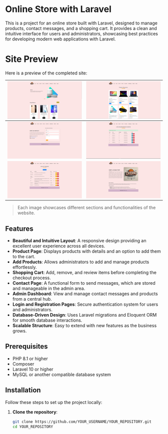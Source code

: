 # Online Store with Laravel

This is a project for an online store built with Laravel, designed to manage products, contact messages, and a shopping cart. It provides a clean and intuitive interface for users and administrators, showcasing best practices for developing modern web applications with Laravel.
# Site Preview

Here is a preview of the completed site:

| ![Image 1](https://github.com/franww/technology-store/blob/main/public/images/sitepronto/img1.PNG) | ![Image 2](https://github.com/franww/technology-store/blob/main/public/images/sitepronto/img2.PNG) |
|-----------------------------------------------|-----------------------------------------------|
| ![Image 3](https://github.com/franww/technology-store/blob/main/public/images/sitepronto/img3.PNG) | ![Image 4](https://github.com/franww/technology-store/blob/main/public/images/sitepronto/img4.PNG) |
| ![Image 5](https://github.com/franww/technology-store/blob/main/public/images/sitepronto/img5.PNG) | ![Image 6](https://github.com/franww/technology-store/blob/main/public/images/sitepronto/img6.PNG) |

> Each image showcases different sections and functionalities of the website.

## Features

- **Beautiful and Intuitive Layout**: A responsive design providing an excellent user experience across all devices.
- **Product Page**: Displays products with details and an option to add them to the cart.
- **Add Products**: Allows administrators to add and manage products effortlessly.
- **Shopping Cart**: Add, remove, and review items before completing the checkout process.
- **Contact Page**: A functional form to send messages, which are stored and manageable in the admin area.
- **Admin Dashboard**: View and manage contact messages and products from a central hub.
- **Login and Registration Pages**: Secure authentication system for users and administrators.
- **Database-Driven Design**: Uses Laravel migrations and Eloquent ORM for smooth database interactions.
- **Scalable Structure**: Easy to extend with new features as the business grows.

## Prerequisites

- PHP 8.1 or higher
- Composer
- Laravel 10 or higher
- MySQL or another compatible database system

## Installation

Follow these steps to set up the project locally:

1. **Clone the repository**:
   ```bash
   git clone https://github.com/YOUR_USERNAME/YOUR_REPOSITORY.git
   cd YOUR_REPOSITORY
